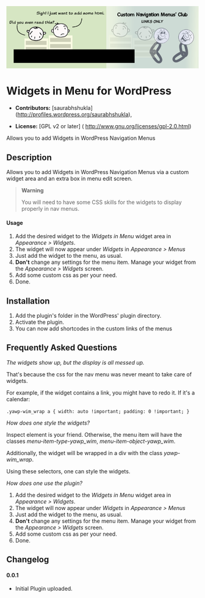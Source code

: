 ![alt text](/assets/banner-772x250.png)
# Widgets in Menu for WordPress #

* **Contributors:** [saurabhshukla] (http://profiles.wordpress.org/saurabhshukla),

* **License:** [GPL v2 or later] ( http://www.gnu.org/licenses/gpl-2.0.html)

Allows you to add Widgets in WordPress Navigation Menus

## Description ##

Allows you to add Widgets in WordPress Navigation Menus via a custom widget area and an extra box in menu edit screen.

> **Warning**
> 
> You will need to have some CSS skills for the widgets to display properly in nav menus.

#### Usage ####

1. Add the desired widget to the *Widgets in Menu* widget area in *Appearance > Widgets*.
1. The widget will now appear under *Widgets* in *Appearance > Menus*
1. Just add the widget to the menu, as usual. 
1. **Don't** change any settings for the menu item. Manage your widget from the *Appearance > Widgets* screen.
1. Add some custom css as per your need.
1. Done. 

## Installation ##

1. Add the plugin's folder in the WordPress' plugin directory.
1. Activate the plugin.
1. You can now add shortcodes in the custom links of the menus

## Frequently Asked Questions ##

*The widgets show up, but the display is all messed up.*

That's because the css for the nav menu was never meant to take care of widgets.

For example, if the widget contains a link, you might have to redo it. If it's a calendar:

`.yawp-wim_wrap a {
width: auto !important;
padding: 0 !important;
}`

*How does one style the widgets?*

Inspect element is your friend. Otherwise, the menu item will have the classes *menu-item-type-yawp_wim*, *menu-item-object-yawp_wim*.

Additionally, the widget will be wrapped in a div with the class *yawp-wim_wrap*.

Using these selectors, one can style the widgets.

*How does one use the plugin?*

1. Add the desired widget to the *Widgets in Menu* widget area in *Appearance > Widgets*.
1. The widget will now appear under *Widgets* in *Appearance > Menus*
1. Just add the widget to the menu, as usual. 
1. **Don't** change any settings for the menu item. Manage your widget from the *Appearance > Widgets* screen.
1. Add some custom css as per your need.
1. Done. 

## Changelog ##

#### 0.0.1 ####
* Initial Plugin uploaded.
